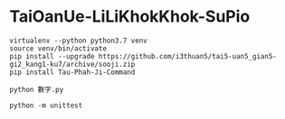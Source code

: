 # TaiOanUe-LiLiKhokKhok-SuPio
```
virtualenv --python python3.7 venv
source venv/bin/activate
pip install --upgrade https://github.com/i3thuan5/tai5-uan5_gian5-gi2_kang1-ku7/archive/sooji.zip
pip install Tau-Phah-Ji-Command
```
```
python 數字.py
```
```
python -m unittest
```
